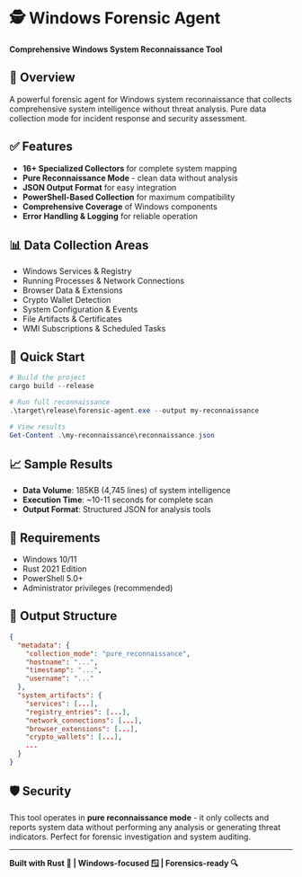 # 🕵️ Windows Forensic Agent

**Comprehensive Windows System Reconnaissance Tool**

## 🎯 Overview

A powerful forensic agent for Windows system reconnaissance that collects comprehensive system intelligence without threat analysis. Pure data collection mode for incident response and security assessment.

## ✅ Features

- **16+ Specialized Collectors** for complete system mapping
- **Pure Reconnaissance Mode** - clean data without analysis
- **JSON Output Format** for easy integration
- **PowerShell-Based Collection** for maximum compatibility
- **Comprehensive Coverage** of Windows components
- **Error Handling & Logging** for reliable operation

## 📊 Data Collection Areas

- Windows Services & Registry
- Running Processes & Network Connections  
- Browser Data & Extensions
- Crypto Wallet Detection
- System Configuration & Events
- File Artifacts & Certificates
- WMI Subscriptions & Scheduled Tasks

## 🚀 Quick Start

```powershell
# Build the project
cargo build --release

# Run full reconnaissance
.\target\release\forensic-agent.exe --output my-reconnaissance

# View results
Get-Content .\my-reconnaissance\reconnaissance.json
```

## 📈 Sample Results

- **Data Volume**: 185KB (4,745 lines) of system intelligence
- **Execution Time**: ~10-11 seconds for complete scan
- **Output Format**: Structured JSON for analysis tools

## 🔧 Requirements

- Windows 10/11
- Rust 2021 Edition
- PowerShell 5.0+
- Administrator privileges (recommended)

## 📝 Output Structure

```json
{
  "metadata": {
    "collection_mode": "pure_reconnaissance",
    "hostname": "...",
    "timestamp": "...",
    "username": "..."
  },
  "system_artifacts": {
    "services": [...],
    "registry_entries": [...],
    "network_connections": [...],
    "browser_extensions": [...],
    "crypto_wallets": [...],
    ...
  }
}
```

## 🛡️ Security

This tool operates in **pure reconnaissance mode** - it only collects and reports system data without performing any analysis or generating threat indicators. Perfect for forensic investigation and system auditing.

---

**Built with Rust 🦀 | Windows-focused 🪟 | Forensics-ready 🔍**
